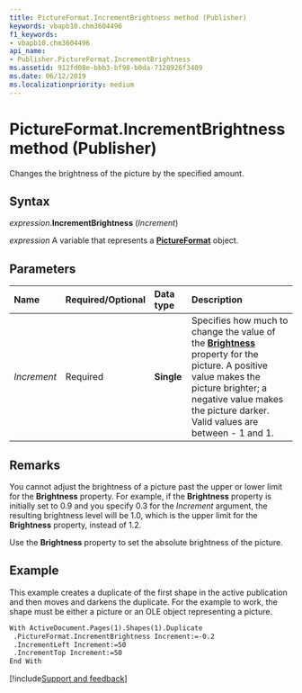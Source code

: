```yaml
---
title: PictureFormat.IncrementBrightness method (Publisher)
keywords: vbapb10.chm3604496
f1_keywords:
- vbapb10.chm3604496
api_name:
- Publisher.PictureFormat.IncrementBrightness
ms.assetid: 912fd08e-bbb3-bf98-b0da-7128926f3409
ms.date: 06/12/2019
ms.localizationpriority: medium
---
```



# PictureFormat.IncrementBrightness method (Publisher)

Changes the brightness of the picture by the specified amount.


## Syntax

_expression_.**IncrementBrightness** (_Increment_)

_expression_ A variable that represents a **[PictureFormat](Publisher.PictureFormat.md)** object.


## Parameters

|Name|Required/Optional|Data type|Description|
|:-----|:-----|:-----|:-----|
|_Increment_|Required| **Single**|Specifies how much to change the value of the **[Brightness](Publisher.PictureFormat.Brightness.md)** property for the picture. A positive value makes the picture brighter; a negative value makes the picture darker. Valid values are between - 1 and 1.|

## Remarks

You cannot adjust the brightness of a picture past the upper or lower limit for the **Brightness** property. For example, if the **Brightness** property is initially set to 0.9 and you specify 0.3 for the _Increment_ argument, the resulting brightness level will be 1.0, which is the upper limit for the **Brightness** property, instead of 1.2.

Use the **Brightness** property to set the absolute brightness of the picture.


## Example

This example creates a duplicate of the first shape in the active publication and then moves and darkens the duplicate. For the example to work, the shape must be either a picture or an OLE object representing a picture.

```vb
With ActiveDocument.Pages(1).Shapes(1).Duplicate 
 .PictureFormat.IncrementBrightness Increment:=-0.2 
 .IncrementLeft Increment:=50 
 .IncrementTop Increment:=50 
End With 

```

[!include[Support and feedback](~/includes/feedback-boilerplate.md)]